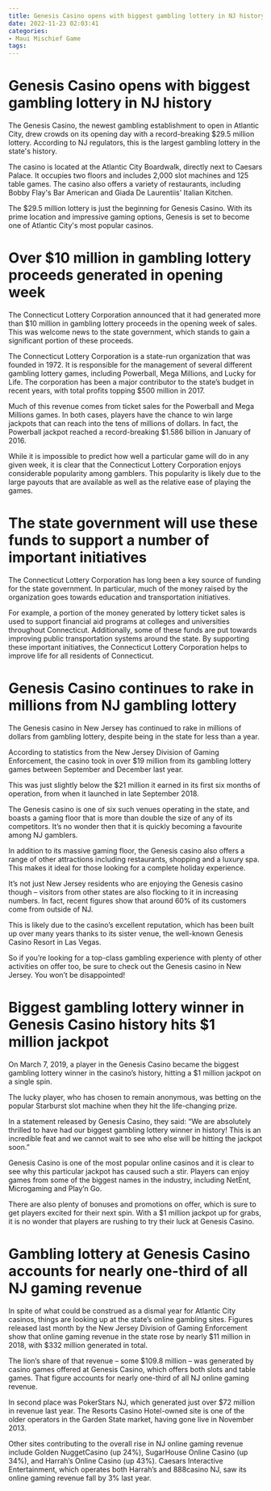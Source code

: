 ```yaml
---
title: Genesis Casino opens with biggest gambling lottery in NJ history
date: 2022-11-23 02:03:41
categories:
- Maui Mischief Game
tags:
---
```



#  Genesis Casino opens with biggest gambling lottery in NJ history

The Genesis Casino, the newest gambling establishment to open in Atlantic City, drew crowds on its opening day with a record-breaking $29.5 million lottery. According to NJ regulators, this is the largest gambling lottery in the state's history.

The casino is located at the Atlantic City Boardwalk, directly next to Caesars Palace. It occupies two floors and includes 2,000 slot machines and 125 table games. The casino also offers a variety of restaurants, including Bobby Flay's Bar American and Giada De Laurentiis' Italian Kitchen.

The $29.5 million lottery is just the beginning for Genesis Casino. With its prime location and impressive gaming options, Genesis is set to become one of Atlantic City's most popular casinos.

#  Over $10 million in gambling lottery proceeds generated in opening week

The Connecticut Lottery Corporation announced that it had generated more than $10 million in gambling lottery proceeds in the opening week of sales. This was welcome news to the state government, which stands to gain a significant portion of these proceeds.

The Connecticut Lottery Corporation is a state-run organization that was founded in 1972. It is responsible for the management of several different gambling lottery games, including Powerball, Mega Millions, and Lucky for Life. The corporation has been a major contributor to the state’s budget in recent years, with total profits topping $500 million in 2017.

Much of this revenue comes from ticket sales for the Powerball and Mega Millions games. In both cases, players have the chance to win large jackpots that can reach into the tens of millions of dollars. In fact, the Powerball jackpot reached a record-breaking $1.586 billion in January of 2016.

While it is impossible to predict how well a particular game will do in any given week, it is clear that the Connecticut Lottery Corporation enjoys considerable popularity among gamblers. This popularity is likely due to the large payouts that are available as well as the relative ease of playing the games.

# The state government will use these funds to support a number of important initiatives

The Connecticut Lottery Corporation has long been a key source of funding for the state government. In particular, much of the money raised by the organization goes towards education and transportation initiatives.

For example, a portion of the money generated by lottery ticket sales is used to support financial aid programs at colleges and universities throughout Connecticut. Additionally, some of these funds are put towards improving public transportation systems around the state. By supporting these important initiatives, the Connecticut Lottery Corporation helps to improve life for all residents of Connecticut.

#  Genesis Casino continues to rake in millions from NJ gambling lottery

The Genesis casino in New Jersey has continued to rake in millions of dollars from gambling lottery, despite being in the state for less than a year.

According to statistics from the New Jersey Division of Gaming Enforcement, the casino took in over $19 million from its gambling lottery games between September and December last year.

This was just slightly below the $21 million it earned in its first six months of operation, from when it launched in late September 2018.

The Genesis casino is one of six such venues operating in the state, and boasts a gaming floor that is more than double the size of any of its competitors. It’s no wonder then that it is quickly becoming a favourite among NJ gamblers.

In addition to its massive gaming floor, the Genesis casino also offers a range of other attractions including restaurants, shopping and a luxury spa. This makes it ideal for those looking for a complete holiday experience.

It’s not just New Jersey residents who are enjoying the Genesis casino though – visitors from other states are also flocking to it in increasing numbers. In fact, recent figures show that around 60% of its customers come from outside of NJ.

This is likely due to the casino’s excellent reputation, which has been built up over many years thanks to its sister venue, the well-known Genesis Casino Resort in Las Vegas.

So if you’re looking for a top-class gambling experience with plenty of other activities on offer too, be sure to check out the Genesis casino in New Jersey. You won’t be disappointed!

#  Biggest gambling lottery winner in Genesis Casino history hits $1 million jackpot

On March 7, 2019, a player in the Genesis Casino became the biggest gambling lottery winner in the casino’s history, hitting a $1 million jackpot on a single spin.

The lucky player, who has chosen to remain anonymous, was betting on the popular Starburst slot machine when they hit the life-changing prize.

In a statement released by Genesis Casino, they said: “We are absolutely thrilled to have had our biggest gambling lottery winner in history! This is an incredible feat and we cannot wait to see who else will be hitting the jackpot soon.”

Genesis Casino is one of the most popular online casinos and it is clear to see why this particular jackpot has caused such a stir. Players can enjoy games from some of the biggest names in the industry, including NetEnt, Microgaming and Play’n Go.

There are also plenty of bonuses and promotions on offer, which is sure to get players excited for their next spin. With a $1 million jackpot up for grabs, it is no wonder that players are rushing to try their luck at Genesis Casino.

#  Gambling lottery at Genesis Casino accounts for nearly one-third of all NJ gaming revenue

In spite of what could be construed as a dismal year for Atlantic City casinos, things are looking up at the state’s online gambling sites. Figures released last month by the New Jersey Division of Gaming Enforcement show that online gaming revenue in the state rose by nearly $11 million in 2018, with $332 million generated in total.

The lion’s share of that revenue – some $109.8 million – was generated by casino games offered at Genesis Casino, which offers both slots and table games. That figure accounts for nearly one-third of all NJ online gaming revenue.

In second place was PokerStars NJ, which generated just over $72 million in revenue last year. The Resorts Casino Hotel-owned site is one of the older operators in the Garden State market, having gone live in November 2013.

Other sites contributing to the overall rise in NJ online gaming revenue include Golden NuggetCasino (up 24%), SugarHouse Online Casino (up 34%), and Harrah’s Online Casino (up 43%). Caesars Interactive Entertainment, which operates both Harrah’s and 888casino NJ, saw its online gaming revenue fall by 3% last year.